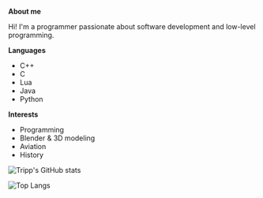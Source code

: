 **About me**

Hi! I'm a programmer passionate about software development and low-level programming.


**Languages**
- C++
- C
- Lua
- Java
- Python

**Interests**
- Programming
- Blender & 3D modeling
- Aviation
- History



![Tripp's GitHub stats](https://github-readme-stats.vercel.app/api?username=RealTrippR&show_icons=true&theme=toykonight)

![Top Langs](https://github-readme-stats.vercel.app/api/top-langs/?username=RealTrippR&theme=toykonight)
